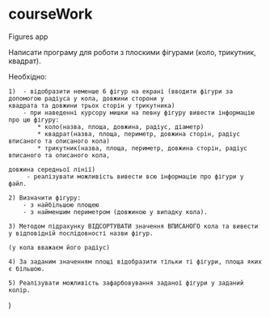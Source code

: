 # courseWork
Figures app

Написати програму для роботи з плоскими фігурами (коло, трикутник, квадрат).

Необхідно:

    1)  - відобразити неменше 6 фігур на екрані (вводити фігури за допомогою радіуса у кола, довжини сторони у
    квадрата та довжини трьох сторін у трикутника)
        - при наведенні курсору мишки на певну фігуру вивести інформацію про цю фігуру:
            * коло(назва, площа, довжина, радіус, діаметр)
            * квадрат(назва, площа, периметр, довжина сторін, радіус вписаного та описаного кола)
            * трикутник(назва, площа, периметр, довжина сторін, радіус вписаного та описаного кола,
                                                                            довжина середньої лінії)
         - реалізувати можливість вивести всю інформацію про фігури у файл.
         
    2) Визначити фігуру:
        - з найбільшою площею
        - з найменшим периметром (довжиною у випадку кола).
        
    3) Методом підрахунку ВІДСОРТУВАТИ значення ВПИСАНОГО кола та вивести у відповідній послідовності назви фігур.
                                                                                    (у кола вважаєм його радіус)
                                                                                    
    4) За заданим значенням площі відобразити тільки ті фігури, площа яких є більшою.   
    
    5) Реалізувати можливість зафарбовування заданої фігури у заданий колір.
    
)


